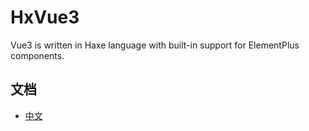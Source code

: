 # HxVue3
Vue3 is written in Haxe language with built-in support for ElementPlus components.

## 文档
- [中文](./README_CN.md)